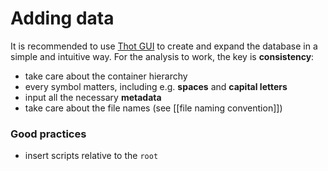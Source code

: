 # Adding data
It is recommended to use [Thot GUI](https://thot-data-docs.readthedocs.io/en/latest/get_started/install.html) to create and expand the database in a simple and intuitive way.  For the analysis to work, the key is **consistency**:
- take care about the container hierarchy
- every symbol matters, including e.g. **spaces** and **capital letters**
- input all the necessary **metadata**
- take care about the file names (see [[file naming convention]])

### Good practices
- insert scripts relative to the `root`